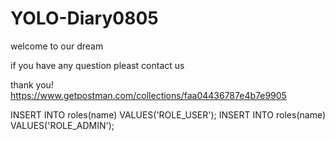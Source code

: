 # YOLO-Diary0805
welcome to our dream 


if you have any question
pleast contact us

thank you!
https://www.getpostman.com/collections/faa04436787e4b7e9905



INSERT INTO roles(name) VALUES('ROLE_USER');
INSERT INTO roles(name) VALUES('ROLE_ADMIN');
